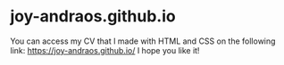 # joy-andraos.github.io
You can access my CV that I made with HTML and CSS on the following link: https://joy-andraos.github.io/
I hope you like it!
